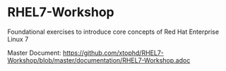 # RHEL7-Workshop
Foundational exercises to introduce core concepts of Red Hat Enterprise Linux 7

Master Document: https://github.com/xtophd/RHEL7-Workshop/blob/master/documentation/RHEL7-Workshop.adoc
